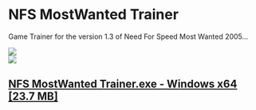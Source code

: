 # NFS MostWanted Trainer

Game Trainer for the version 1.3 of Need For Speed Most Wanted 2005... 

![](NFS%20MostWanted%201.3%20Trainer%20byOdell.PNG)
</br>
![](NFS%20MostWanted%201.3%20Trainer%20by%20Odell.gif)

## [NFS MostWanted Trainer.exe - Windows x64 [23.7 MB]](https://github.com/odell0111/NFS_MostWanted_Trainer/blob/main/NFS%20MostWanted%201.3%20Trainer%20by%20Odell.exe)
